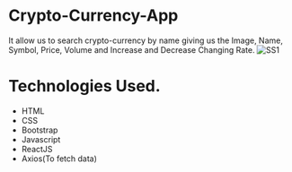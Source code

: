 # Crypto-Currency-App
It allow us to search crypto-currency by name giving us the Image, Name, Symbol, Price, Volume and Increase and Decrease Changing Rate. 
![SS1](https://user-images.githubusercontent.com/22360258/143830595-588e26cb-29ef-464a-b506-1f3926e82994.PNG)

# Technologies Used.
- HTML
- CSS
- Bootstrap
- Javascript
- ReactJS
- Axios(To fetch data)
